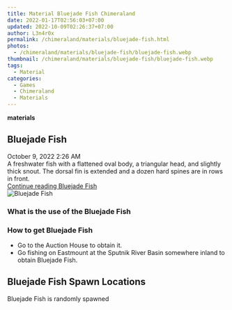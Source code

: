 ```yaml
---
title: Material Bluejade Fish Chimeraland
date: 2022-01-17T02:56:03+07:00
updated: 2022-10-09T02:26:37+07:00
author: L3n4r0x
permalink: /chimeraland/materials/bluejade-fish.html
photos:
  - /chimeraland/materials/bluejade-fish/bluejade-fish.webp
thumbnail: /chimeraland/materials/bluejade-fish/bluejade-fish.webp
tags:
  - Material
categories:
  - Games
  - Chimeraland
  - Materials
---
```


<section id="bootstrap-wrapper">
  <link
    rel="stylesheet"
    href="https://rawcdn.githack.com/dimaslanjaka/Web-Manajemen/bb6505ea081a75a7c845f65fb9d939276931c82f/css/bootstrap-4.5-wrapper.css"
  />
  <div
    class="row g-0 border rounded overflow-hidden flex-md-row mb-4 shadow-sm position-relative bg-light text-dark"
  >
    <div class="col p-4 d-flex flex-column position-static">
      <strong class="d-inline-block mb-2 text-success">materials</strong>
      <h2 class="mb-0">Bluejade Fish</h2>
      <div class="mb-1 text-muted">October 9, 2022 2:26 AM</div>
      <div class="mb-2 border p-1">
        A freshwater fish with a flattened oval body, a triangular head, and
        slightly thick snout. The dorsal fin is extended and a dozen hard spines
        are in rows in front.
      </div>
      <a
        href="/chimeraland/materials/bluejade-fish.html"
        class="stretched-link d-none"
        >Continue reading Bluejade Fish</a
      >
    </div>
    <div class="col-auto d-none d-lg-block">
      <img
        src="/chimeraland/materials/bluejade-fish/bluejade-fish.webp"
        alt="Bluejade Fish"
      />
    </div>
  </div>
  <div class="row bg-light text-dark">
    <div class="col-lg-6 col-12 mb-2">
      <div class="card">
        <div class="card-body">
          <h3 class="card-title">What is the use of the Bluejade Fish</h3>
          <div class="card-text"><ul></ul></div>
        </div>
      </div>
    </div>
    <div class="col-lg-6 col-12 mb-2">
      <div class="card">
        <div class="card-body">
          <h3 class="card-title">How to get Bluejade Fish</h3>
          <div class="card-text">
            <ul>
              <li>Go to the Auction House to obtain it.</li>
              <li>
                Go fishing on Eastmount at the Sputnik River Basin somewhere
                inland to obtain Bluejade Fish.
              </li>
            </ul>
          </div>
        </div>
      </div>
    </div>
    <div class="col-12 mb-2">
      <h2>Bluejade Fish Spawn Locations</h2>
      <p>Bluejade Fish is randomly spawned</p>
    </div>
  </div>
</section>